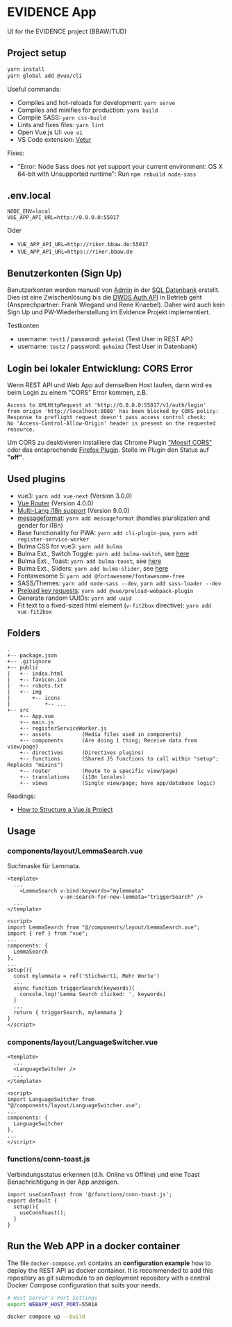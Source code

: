 # EVIDENCE App
UI for the EVIDENCE project (BBAW/TUD)

## Project setup

```bash
yarn install
yarn global add @vue/cli
```

Useful commands:

- Compiles and hot-reloads for development: `yarn serve`
- Compiles and minifies for production: `yarn build`
- Compile SASS: `yarn css-build`
- Lints and fixes files: `yarn lint`
- Open Vue.js UI: `vue ui`
- VS Code extension: [Vetur](https://github.com/vuejs/vetur)

Fixes:
- "Error: Node Sass does not yet support your current environment: OS X 64-bit with Unsupported runtime": Run `npm rebuild node-sass`

## .env.local

```
NODE_ENV=local
VUE_APP_API_URL=http://0.0.0.0:55017
```

Oder

* `VUE_APP_API_URL=http://riker.bbaw.de:55017`
* `VUE_APP_API_URL=https://riker.bbaw.de`

## Benutzerkonten (Sign Up)
Benutzerkonten werden manuell von [Admin](mailto:hamster@bbaw.de) in der [SQL Datenbank](https://git.zdl.org/hamster/evidence-database) erstellt. 
Dies ist eine Zwischenlösung bis die [DWDS Auth API](https://git.zdl.org/knaebel/dwds-oauth2) in Betrieb geht (Ansprechpartner: Frank Wiegand und Rene Knaebel).
Daher wird auch kein Sign Up und PW-Wiederherstellung im Evidence Projekt implementiert.

Testkonten

- username: `test1` / password: `geheim1`  (Test User in REST API)
- username: `test2` / password: `geheim2`  (Test User in Datenbank)


## Login bei lokaler Entwicklung: CORS Error
Wenn REST API und Web App auf demselben Host laufen, dann wird es beim Login zu einem "CORS" Error kommen, z.B. 

```
Access to XMLHttpRequest at 'http://0.0.0.0:55017/v1/auth/login' 
from origin 'http://localhost:8080' has been blocked by CORS policy: 
Response to preflight request doesn't pass access control check: 
No 'Access-Control-Allow-Origin' header is present on the requested resource.
```

Um CORS zu deaktivieren installiere das Chrome Plugin ["Moesif CORS"](https://chrome.google.com/webstore/detail/moesif-origin-cors-change/digfbfaphojjndkpccljibejjbppifbc) oder das entsprechende [Firefox Plugin](https://addons.mozilla.org/en-US/firefox/addon/moesif-origin-cors-changer1/). Stelle im Plugin den Status auf **"off"**. 


## Used plugins
- vue3: `yarn add vue-next` (Version 3.0.0)
- [Vue Router](https://github.com/vuejs/vue-router-next) (Version 4.0.0)
- [Multi-Lang i18n support](https://github.com/intlify/vue-i18n-next) (Version 9.0.0)
- [messageformat](https://messageformat.github.io/messageformat/v3/): `yarn add messageformat` (handles pluralization and gender for i18n)
- Base functionality for PWA: `yarn add cli-plugin-pwa`, `yarn add register-service-worker` 
- Bulma CSS for vue3: `yarn add bulma`
- Bulma Ext., Switch Toggle: `yarn add bulma-switch`, see [here](https://wikiki.github.io/form/switch/)
- Bulma Ext., Toast: `yarn add bulma-toast`, see [here](https://rfoel.github.io/bulma-toast/)
- Bulma Ext., Sliders: `yarn add bulma-slider`, see [here](https://github.com/Wikiki/bulma-slider)
- Fontawesome 5: `yarn add @fortawesome/fontawesome-free`
- SASS/Themes: `yarn add node-sass --dev`, `yarn add sass-loader --dev`
- [Preload key requests](https://web.dev/uses-rel-preload): `yarn add @vue/preload-webpack-plugin`
- Generate random UUIDs: `yarn add uuid`
- Fit text to a fixed-sized html element (`v-fit2box` directive): `yarn add vue-fit2box`


## Folders

```
.
+-- package.json
+-- .gitignore
+-- public
|   +-- index.html
|   +-- favicon.ico
|   +-- robots.txt
|   +-- img
|       +-- icons 
|           +-- ...
+-- src
    +-- App.vue
    +-- main.js
    +-- registerServiceWorker.js
    +-- assets          (Media files used in components)
    +-- components      (Are doing 1 thing; Receive data from view/page)
    +-- directives      (Directives plugins)
    +-- functions       (Shared JS functions to call within "setup"; Replaces "mixins")
    +-- router          (Route to a specific view/page)
    +-- translations    (i18n locales)
    +-- views           (Single view/page; have app/database logic)
```

Readings: 

- [How to Structure a Vue.js Project](https://itnext.io/how-to-structure-a-vue-js-project-29e4ddc1aeeb)


## Usage

### components/layout/LemmaSearch.vue
Suchmaske für Lemmata.

```vue
<template>
  ...
    <LemmaSearch v-bind:keywords="mylemmata" 
                 v-on:search-for-new-lemmata="triggerSearch" />
  ...
</template>

<script>
import LemmaSearch from "@/components/layout/LemmaSearch.vue";
import { ref } from "vue";
...
components: {
  LemmaSearch
},
...
setup(){
  const mylemmata = ref('Stichwort1, Mehr Worte')
  ...
  async function triggerSearch(keywords){
    console.log('Lemma Search clicked: ', keywords)
  }
  ...
  return { triggerSearch, mylemmata }
}
</script>
```


### components/layout/LanguageSwitcher.vue

```vue
<template>
  ...
  <LanguageSwitcher />
  ...
</template>

<script>
import LanguageSwitcher from "@/components/layout/LanguageSwitcher.vue";
...
components: {
  LanguageSwitcher
},
...
</script>
```

### functions/conn-toast.js
Verbindungsstatus erkennen (d.h. Online vs Offline) und eine Toast Benachrichtigung in der App anzeigen.

```vue
import useConnToast from '@/functions/conn-toast.js';
export default {
  setup(){
    useConnToast();
  }
}
```


## Run the Web APP in a docker container
The file `docker-compose.yml` contains an **configuration example** how to deploy the REST API as docker container. It is recommended to add this repository as git submodule to an deployment repository with a central Docker Compose configuration that suits your needs. 

```sh
# Host Server's Port Settings
export WEBAPP_HOST_PORT=55018

docker compose up --build
```
